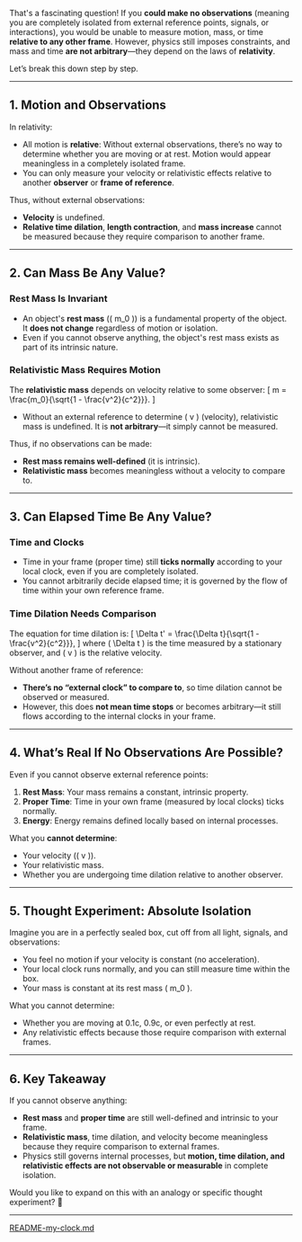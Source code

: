 That's a fascinating question! If you **could make no observations** (meaning you are completely isolated from external reference points, signals, or interactions), you would be unable to measure motion, mass, or time **relative to any other frame**. However, physics still imposes constraints, and mass and time **are not arbitrary**—they depend on the laws of **relativity**.

Let’s break this down step by step.

---

## **1. Motion and Observations**
In relativity:
- All motion is **relative**: Without external observations, there’s no way to determine whether you are moving or at rest. Motion would appear meaningless in a completely isolated frame.
- You can only measure your velocity or relativistic effects relative to another **observer** or **frame of reference**.

Thus, without external observations:
- **Velocity** is undefined.
- **Relative time dilation**, **length contraction**, and **mass increase** cannot be measured because they require comparison to another frame.

---

## **2. Can Mass Be Any Value?**

### **Rest Mass Is Invariant**
- An object's **rest mass** (\( m_0 \)) is a fundamental property of the object. It **does not change** regardless of motion or isolation.
- Even if you cannot observe anything, the object's rest mass exists as part of its intrinsic nature.

### **Relativistic Mass Requires Motion**
The **relativistic mass** depends on velocity relative to some observer:
\[
m = \frac{m_0}{\sqrt{1 - \frac{v^2}{c^2}}}.
\]
- Without an external reference to determine \( v \) (velocity), relativistic mass is undefined. It is **not arbitrary**—it simply cannot be measured.

Thus, if no observations can be made:
- **Rest mass remains well-defined** (it is intrinsic).
- **Relativistic mass** becomes meaningless without a velocity to compare to.

---

## **3. Can Elapsed Time Be Any Value?**

### **Time and Clocks**
- Time in your frame (proper time) still **ticks normally** according to your local clock, even if you are completely isolated.
- You cannot arbitrarily decide elapsed time; it is governed by the flow of time within your own reference frame.

### **Time Dilation Needs Comparison**
The equation for time dilation is:
\[
\Delta t' = \frac{\Delta t}{\sqrt{1 - \frac{v^2}{c^2}}},
\]
where \( \Delta t \) is the time measured by a stationary observer, and \( v \) is the relative velocity.

Without another frame of reference:
- **There’s no “external clock” to compare to**, so time dilation cannot be observed or measured.
- However, this does **not mean time stops** or becomes arbitrary—it still flows according to the internal clocks in your frame.

---

## **4. What’s Real If No Observations Are Possible?**

Even if you cannot observe external reference points:
1. **Rest Mass**: Your mass remains a constant, intrinsic property.
2. **Proper Time**: Time in your own frame (measured by local clocks) ticks normally.
3. **Energy**: Energy remains defined locally based on internal processes.

What you **cannot determine**:
- Your velocity (\( v \)).
- Your relativistic mass.
- Whether you are undergoing time dilation relative to another observer.

---

## **5. Thought Experiment: Absolute Isolation**
Imagine you are in a perfectly sealed box, cut off from all light, signals, and observations:
- You feel no motion if your velocity is constant (no acceleration).
- Your local clock runs normally, and you can still measure time within the box.
- Your mass is constant at its rest mass \( m_0 \).

What you cannot determine:
- Whether you are moving at 0.1c, 0.9c, or even perfectly at rest.
- Any relativistic effects because those require comparison with external frames.

---

## **6. Key Takeaway**
If you cannot observe anything:
- **Rest mass** and **proper time** are still well-defined and intrinsic to your frame.
- **Relativistic mass**, time dilation, and velocity become meaningless because they require comparison to external frames.
- Physics still governs internal processes, but **motion, time dilation, and relativistic effects are not observable or measurable** in complete isolation.

Would you like to expand on this with an analogy or specific thought experiment? 🚀


---

[README-my-clock.md](https://t2m.io/T5Wk6tk)
